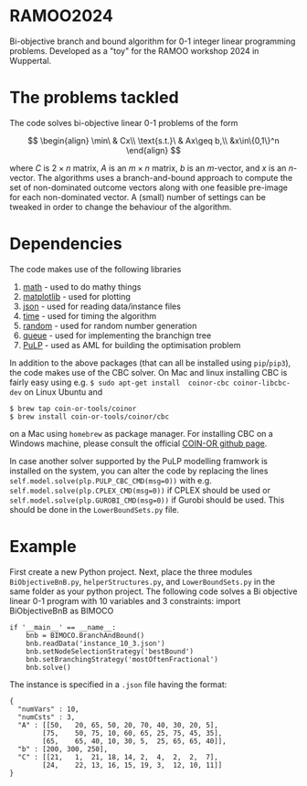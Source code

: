 # RAMOO2024
Bi-objective branch and bound algorithm for 0-1 integer linear programming problems. Developed as a "toy" for the RAMOO workshop 2024 in Wuppertal.

# The problems tackled
The code solves bi-objective linear 0-1 problems of the form

$$
\begin{align}
\min\ & Cx\\
\text{s.t.}\ & Ax\geq b,\\
&x\in\{0,1\}^n
\end{align}
$$

where $C$ is $2\times n$ matrix, $A$ is an $m\times n$ matrix, $b$ is an $m$-vector, and $x$ is an $n$-vector. The algorithms uses a branch-and-bound approach to compute the set of non-dominated outcome vectors along with one feasible pre-image for each non-dominated vector. A (small) number of settings can be tweaked in order to change the behaviour of the algorithm.

# Dependencies 
The code makes use of the following libraries

1. [math](https://docs.python.org/3/library/math.html) - used to do mathy things
2. [matplotlib](https://pypi.org/project/matplotlib/) - used for plotting
3. [json](https://docs.python.org/3/library/json.html) - used for reading data/instance files
4. [time](https://docs.python.org/3/library/time.html) - used for timing the algorithm
5. [random](https://docs.python.org/3/library/random.html) - used for random number generation
6. [queue](https://docs.python.org/3/library/queue.html) - used for implementing the branchign tree
7. [PuLP](https://pypi.org/project/PuLP/) - used as AML for building the optimisation problem

In addition to the above packages (that can all be installed using `pip`/`pip3`), the code makes use of the CBC solver. On Mac and linux installing CBC is fairly easy using e.g. `$ sudo apt-get install  coinor-cbc coinor-libcbc-dev` on Linux Ubuntu and 

```
$ brew tap coin-or-tools/coinor
$ brew install coin-or-tools/coinor/cbc
```

on a Mac using `homebrew` as package manager. For installing CBC on a Windows machine, please consult the official [COIN-OR github page](https://github.com/coin-or/Cbc).

In case another solver supported by the PuLP modelling framwork is installed on the system, you can alter the code by replacing the lines `self.model.solve(plp.PULP_CBC_CMD(msg=0))` with e.g. `self.model.solve(plp.CPLEX_CMD(msg=0))` if CPLEX should be used or `self.model.solve(plp.GUROBI_CMD(msg=0))` if Gurobi should be used. This should be done in the `LowerBoundSets.py` file.

# Example
First create a new Python project. Next, place the three modules `BiObjectiveBnB.py`, `helperStructures.py`, and `LowerBoundSets.py` in the same folder as your python project. 
The following code solves a Bi objective linear 0-1 program with 10 variables and 3 constraints:
import BiObjectiveBnB as BIMOCO

```
if '__main__' == __name__:
    bnb = BIMOCO.BranchAndBound()
    bnb.readData('instance_10_3.json')
    bnb.setNodeSelectionStrategy('bestBound')
    bnb.setBranchingStrategy('mostOftenFractional')
    bnb.solve()
```

The instance is specified in a `.json` file having the format:

```
{
  "numVars" : 10,
  "numCsts" : 3,
  "A" : [[50,	20,	65,	50,	20,	70,	40,	30,	20,	5],
        [75,	50,	75,	10,	60,	65,	25,	75,	45,	35],
        [65,	65,	40,	10,	30,	5,	25,	65,	65,	40]],
  "b" : [200, 300, 250],
  "C" : [[21,	1,	21,	18,	14,	2,	4,	2,	2,	7],
        [24,	22,	13,	16,	15,	19,	3,	12,	10,	11]]
}
```
